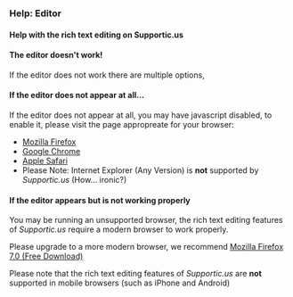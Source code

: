 ### Help: Editor
#### Help with the rich text editing on Supportic.us

#### The editor doesn't work!

If the editor does not work there are multiple options,

#### If the editor does not appear at all...
If the editor does not appear at all, you may have javascript disabled, to enable it, please visit the page appropreate for your browser:

* [Mozilla Firefox](http://support.mozilla.com/en-US/kb/JavaScript?s=javascript&r=0&as=s)
* [Google Chrome](http://www.google.com/support/chrome/bin/answer.py?answer=114662)
* [Apple Safari]()
* Please Note: Internet Explorer (Any Version) is **not** supported by _Supportic.us_ (How... ironic?)

#### If the editor appears but is not working properly
You may be running an unsupported browser, the rich text editing features of _Supportic.us_ require a modern browser to work properly.

Please upgrade to a more modern browser, we recommend [Mozilla Firefox 7.0 (Free Download)](http://getfirefox.com)

Please note that the rich text editing features of _Supportic.us_ are **not** supported in mobile browsers (such as iPhone and Android)



